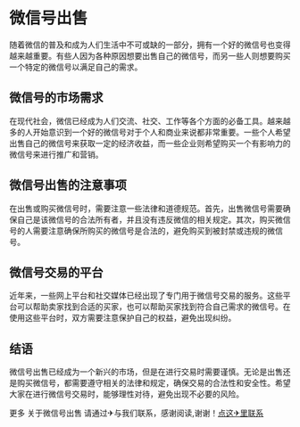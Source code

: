 # 微信号出售

随着微信的普及和成为人们生活中不可或缺的一部分，拥有一个好的微信号也变得越来越重要。有些人因为各种原因想要出售自己的微信号，而另一些人则想要购买一个特定的微信号以满足自己的需求。

## 微信号的市场需求

在现代社会，微信已经成为人们交流、社交、工作等各个方面的必备工具。越来越多的人开始意识到一个好的微信号对于个人和商业来说都非常重要。一些个人希望出售自己的微信号来获取一定的经济收益，而一些企业则希望购买一个有影响力的微信号来进行推广和营销。

## 微信号出售的注意事项

在出售或购买微信号时，需要注意一些法律和道德规范。首先，出售微信号需要确保自己是该微信号的合法所有者，并且没有违反微信的相关规定。其次，购买微信号的人需要注意确保所购买的微信号是合法的，避免购买到被封禁或违规的微信号。

## 微信号交易的平台

近年来，一些网上平台和社交媒体已经出现了专门用于微信号交易的服务。这些平台可以帮助卖家找到合适的买家，也可以帮助买家找到符合自己需求的微信号。在使用这些平台时，双方需要注意保护自己的权益，避免出现纠纷。

## 结语

微信号出售已经成为一个新兴的市场，但是在进行交易时需要谨慎。无论是出售还是购买微信号，都需要遵守相关的法律和规定，确保交易的合法性和安全性。希望大家在进行微信号交易时，能够理性对待，避免出现不必要的风险。

更多 关于微信号出售 请通过✈与我们联系，感谢阅读,谢谢！[点这✈里联系](https://abc.k02.cc)